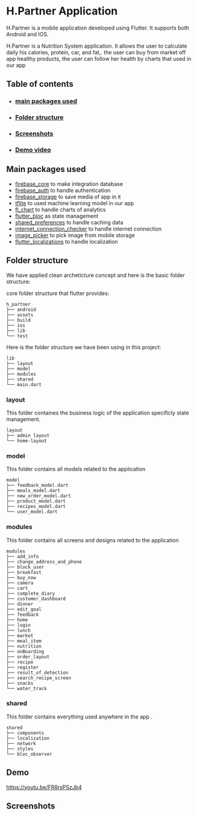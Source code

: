 # H.Partner Application
H.Partner is a mobile application developed using Flutter. It supports both Android and IOS.

H.Partner is a Nutrition System application. It allows the user to calculate daily his calories, protein, car, and fat,.
the user can buy from market off app healthy products,
the user can follow her health by charts that used in our app

## Table of contents
- ### [main packages used](https://github.com/Atevaz/health_partner/edit/master/README.md#main-packages-used)
- ### [Folder structure](https://github.com/Atevaz/health_partner/edit/master/README.md#folder-structure)
- ### [Screenshots](https://github.com/Atevaz/health_partner/edit/master/README.md#screenshots)
- ### [Demo video](https://github.com/Atevaz/health_partner/edit/master/README.md#demo-video)

## Main packages used
- [firebase_core](https://pub.dev/packages/firebase_core) to make integration database
- [firebase_auth](https://pub.dev/packages/firebase_auth) to handle authentication
- [firebase_storage](https://pub.dev/packages/firebase_storage) to save media of app in it
- [tflite](https://pub.dev/packages/tflite) to used machine learning model in our app
- [fl_chart](https://pub.dev/packages/fl_chart) to handle charts of analytics
- [flutter_bloc](https://pub.dev/packages/flutter_bloc) as state management
- [shared_preferences](https://pub.dev/packages/shared_preferences) to handle caching data
- [internet_connection_checker](https://pub.dev/packages/internet_connection_checker) to handle internet connection
- [image_picker](https://pub.dev/packages/image_picker) to pick image from mobile storage
- [flutter_localizations](https://pub.dev/packages/easy_localization) to handle localization

## Folder structure
We have applied clean archeticture concept and here is the basic folder structure:

core folder structure that flutter provides:

```
h_partner
├── android
├── assets
├── build
├── ios
├── lib
└── test

```

Here is the folder structure we have been using in this project:
```
lib
├── layout
├── model
├── modules
├── shared
└── main.dart
```

### layout
This folder containes the business logic of the application specificly state management.

```
layout
├── admin layout
└── home-layout
```

### model
This folder contains all models related to the application
```
model
├── feedback_model.dart
├── meals_model.dart
├── new_order_model.dart
├── product_model.dart
├── recipes_model.dart
└── user_model.dart
```

### modules
This folder contains all screens and designs related to the application
```
modules
├── add_info
├── change_address_and_phone
├── block_user
├── breakfast
├── buy_now
├── camera
├── cart
├── complete_diary
├── customer_dashboard
├── dinner
├── edit_goal
├── feedback
├── home
├── login
├── lunch
├── market
├── meal_item
├── nutrition
├── onBoarding
├── order_layout
├── recipe
├── register
├── result_of_detection
├── search_recipe_screen
├── snacks
└── water_track
```

### shared
This folder contains everything used anywhere in the app .
```
shared
├── components
├── localization
├── network
├── styles
└── bloc_observer
```

## Demo

https://youtu.be/FR8rsPSzJb4

## Screenshots